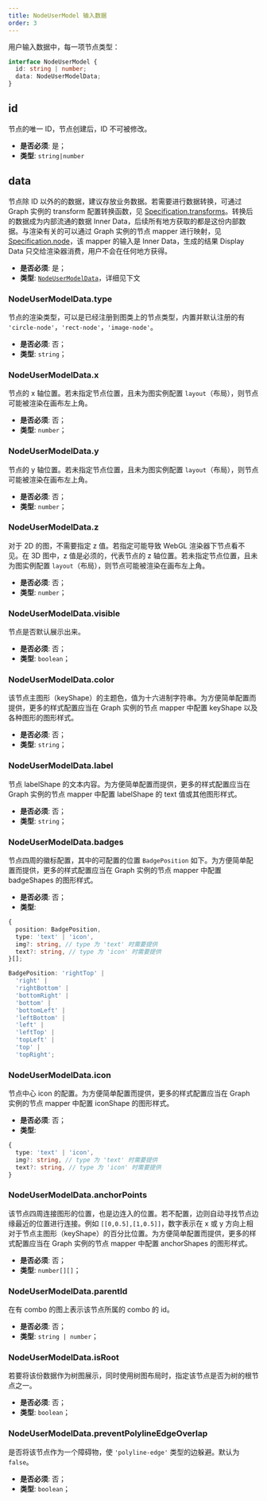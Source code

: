 ```yaml
---
title: NodeUserModel 输入数据
order: 3
---
```


用户输入数据中，每一项节点类型：

```typescript
interface NodeUserModel {
  id: string | number;
  data: NodeUserModelData;
}
```

## id

节点的唯一 ID，节点创建后，ID 不可被修改。

- **是否必须**: 是；
- **类型**: `string|number`

## data

节点除 ID 以外的的数据，建议存放业务数据。若需要进行数据转换，可通过 Graph 实例的 transform 配置转换函数，见 [Specification.transforms](../graph/Specification.zh.md#transforms)。转换后的数据成为内部流通的数据 Inner Data，后续所有地方获取的都是这份内部数据。与渲染有关的可以通过 Graph 实例的节点 mapper 进行映射，见 [Specification.node](../graph/Specification.zh.md#node)，该 mapper 的输入是 Inner Data，生成的结果 Display Data 只交给渲染器消费，用户不会在任何地方获得。

- **是否必须**: 是；
- **类型**: [`NodeUserModelData`](#nodeusermodeldatatype)，详细见下文

### NodeUserModelData.type

节点的渲染类型，可以是已经注册到图类上的节点类型，内置并默认注册的有 `'circle-node'`，`'rect-node'`，`'image-node'`。

- **是否必须**: 否；
- **类型**: `string`；

### NodeUserModelData.x

节点的 x 轴位置。若未指定节点位置，且未为图实例配置 `layout`（布局），则节点可能被渲染在画布左上角。

- **是否必须**: 否；
- **类型**: `number`；

### NodeUserModelData.y

节点的 y 轴位置。若未指定节点位置，且未为图实例配置 `layout`（布局），则节点可能被渲染在画布左上角。

- **是否必须**: 否；
- **类型**: `number`；

### NodeUserModelData.z

对于 2D 的图，不需要指定 z 值。若指定可能导致 WebGL 渲染器下节点看不见。在 3D 图中，z 值是必须的，代表节点的 z 轴位置。若未指定节点位置，且未为图实例配置 `layout`（布局），则节点可能被渲染在画布左上角。

- **是否必须**: 否；
- **类型**: `number`；

### NodeUserModelData.visible

节点是否默认展示出来。

- **是否必须**: 否；
- **类型**: `boolean`；

### NodeUserModelData.color

该节点主图形（keyShape）的主题色，值为十六进制字符串。为方便简单配置而提供，更多的样式配置应当在 Graph 实例的节点 mapper 中配置 keyShape 以及各种图形的图形样式。

- **是否必须**: 否；
- **类型**: `string`；

### NodeUserModelData.label

节点 labelShape 的文本内容。为方便简单配置而提供，更多的样式配置应当在 Graph 实例的节点 mapper 中配置 labelShape 的 text 值或其他图形样式。

- **是否必须**: 否；
- **类型**: `string`；

### NodeUserModelData.badges

节点四周的徽标配置，其中的可配置的位置 `BadgePosition` 如下。为方便简单配置而提供，更多的样式配置应当在 Graph 实例的节点 mapper 中配置 badgeShapes 的图形样式。

- **是否必须**: 否；
- **类型**:

```typescript
{
  position: BadgePosition,
  type: 'text' | 'icon',
  img?: string, // type 为 'text' 时需要提供
  text?: string, // type 为 'icon' 时需要提供
}[];
```

```typescript
BadgePosition: 'rightTop' |
  'right' |
  'rightBottom' |
  'bottomRight' |
  'bottom' |
  'bottomLeft' |
  'leftBottom' |
  'left' |
  'leftTop' |
  'topLeft' |
  'top' |
  'topRight';
```

### NodeUserModelData.icon

节点中心 icon 的配置。为方便简单配置而提供，更多的样式配置应当在 Graph 实例的节点 mapper 中配置 iconShape 的图形样式。

- **是否必须**: 否；
- **类型**:

```typescript
{
  type: 'text' | 'icon',
  img?: string, // type 为 'text' 时需要提供
  text?: string, // type 为 'icon' 时需要提供
}
```

### NodeUserModelData.anchorPoints

该节点四周连接图形的位置，也是边连入的位置。若不配置，边则自动寻找节点边缘最近的位置进行连接。例如 `[[0,0.5],[1,0.5]]`，数字表示在 x 或 y 方向上相对于节点主图形（keyShape）的百分比位置。为方便简单配置而提供，更多的样式配置应当在 Graph 实例的节点 mapper 中配置 anchorShapes 的图形样式。

- **是否必须**: 否；
- **类型**: `number[][]`；

### NodeUserModelData.parentId

在有 combo 的图上表示该节点所属的 combo 的 id。

- **是否必须**: 否；
- **类型**: `string | number`；

### NodeUserModelData.isRoot

若要将该份数据作为树图展示，同时使用树图布局时，指定该节点是否为树的根节点之一。

- **是否必须**: 否；
- **类型**: `boolean`；

### NodeUserModelData.preventPolylineEdgeOverlap

是否将该节点作为一个障碍物，使 `'polyline-edge'` 类型的边躲避。默认为 `false`。

- **是否必须**: 否；
- **类型**: `boolean`；
